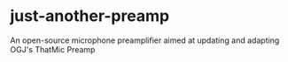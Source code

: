 # just-another-preamp
An open-source microphone preamplifier aimed at updating and adapting OGJ's ThatMic Preamp
